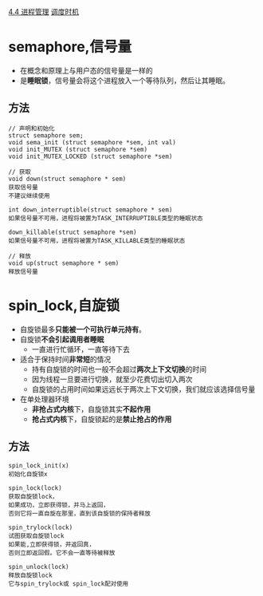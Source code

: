 [4.4 进程管理](4.4%20进程管理.md#调度时机)
[调度时机](4.4%20进程管理.md#调度时机)
# semaphore,信号量
- 在概念和原理上与用户态的信号量是一样的
- 是**睡眠锁**，信号量会将这个进程放入一个等待队列，然后让其睡眠。

## 方法
```
// 声明和初始化
struct semaphore sem;
void sema_init (struct semaphore *sem, int val)
void init_MUTEX (struct semaphore *sem)
void init_MUTEX_LOCKED (struct semaphore *sem)

// 获取
void down(struct semaphore * sem) 
获取信号量
不建议继续使用

int down_interruptible(struct semaphore * sem)
如果信号量不可用，进程将被置为TASK_INTERRUPTIBLE类型的睡眠状态

down_killable(struct semaphore *sem)
如果信号量不可用，进程将被置为TASK_KILLABLE类型的睡眠状态

// 释放
void up(struct semaphore * sem)
释放信号量
```

# spin_lock,自旋锁
- 自旋锁最多**只能被一个可执行单元持有**。
- 自旋锁**不会引起调用者睡眠**
	- 一直进行忙循环，一直等待下去
- 适合于保持时间**非常短**的情况
	- 持有自旋锁的时间也一般不会超过**两次上下文切换**的时间
	- 因为线程一旦要进行切换，就至少花费切出切入两次
	- 自旋锁的占用时间如果远远长于两次上下文切换，我们就应该选择信号量
- 在单处理器环境
	- **非抢占式内核**下，自旋锁其实**不起作用**
	- **抢占式内核**下，自旋锁起的是**禁止抢占的作用**

## 方法
```
spin_lock_init(x)
初始化自旋锁x

spin_lock(lock)
获取自旋锁lock，
如果成功，立即获得锁，并马上返回，
否则它将一直自旋在那里，直到该自旋锁的保持者释放

spin_trylock(lock)
试图获取自旋锁lock
如果能,立即获得锁，并返回真，
否则立即返回假。它不会一直等待被释放

spin_unlock(lock)
释放自旋锁lock
它与spin_trylock或 spin_lock配对使用
```